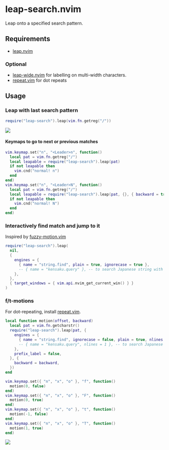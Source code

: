 # leap-search.nvim

Leap onto a specified search pattern.

## Requirements

- [leap.nvim]

### Optional

- [leap-wide.nvim](https://github.com/atusy/leap-wide.nvim) for labelling on multi-width characters.
- [repeat.vim](https://github.com/tpope/vim-repeat) for dot repeats

## Usage

### Leap with last search pattern

``` lua
require("leap-search").leap(vim.fn.getreg("/"))
```

![](https://user-images.githubusercontent.com/30277794/239579105-f53a4eca-a060-4a93-adc7-bd361ea692d1.gif)

#### Keymaps to go to next or previous matches

``` lua
vim.keymap.set("n", "<Leader>n", function()
  local pat = vim.fn.getreg("/")
  local leapable = require("leap-search").leap(pat)
  if not leapable then
    vim.cnd("normal! n")
  end
end)
vim.keymap.set("n", "<Leader>N", function()
  local pat = vim.fn.getreg("/")
  local leapable = require("leap-search").leap(pat, {}, { backward = true })
  if not leapable then
    vim.cnd("normal! N")
  end
end)
```

### Interactively find match and jump to it

Inspired by [fuzzy-motion.vim](https://github.com/yuki-yano/fuzzy-motion.vim)

``` lua
require("leap-search").leap(
  nil,
  {
    engines = {
      { name = "string.find", plain = true, ignorecase = true },
      -- { name = "kensaku.query" }, -- to search Japanese string with romaji with https://github.com/lambdalisue/kensaku.vim
    },
  },
  { target_windows = { vim.api.nvim_get_current_win() } }
)
```

### f/t-motions

For dot-repeating, install [repeat.vim](https://github.com/tpope/vim-repeat).

``` lua
local function motion(offset, backward)
  local pat = vim.fn.getcharstr()
  require("leap-search").leap(pat, {
    engines = {
      { name = "string.find", ignorecase = false, plain = true, nlines = 1 },
      -- { name = "kensaku.query", nlines = 1 }, -- to search Japanese string with romaji with https://github.com/lambdalisue/kensaku.vim
    },
    prefix_label = false,
  }, {
    backward = backward,
  })
end

vim.keymap.set({ "n", "x", "o" }, "f", function()
  motion(0, false)
end)
vim.keymap.set({ "n", "x", "o" }, "F", function()
  motion(0, true)
end)
vim.keymap.set({ "n", "x", "o" }, "t", function()
  motion(-1, false)
end)
vim.keymap.set({ "n", "x", "o" }, "T", function()
  motion(1, true)
end)
```

![](https://user-images.githubusercontent.com/30277794/239579838-f8c57d99-04e6-4e47-a3ad-4231322cd782.gif)

[leap.nvim]: https://github.com/ggandor/leap.nvim
